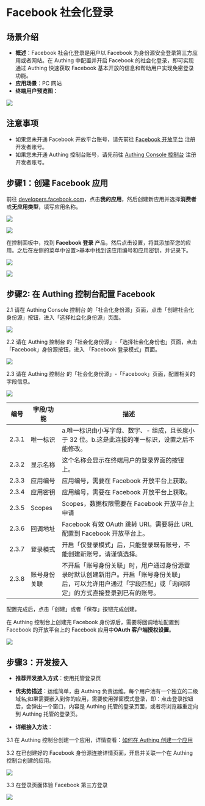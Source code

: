 # Facebook 社会化登录

<LastUpdated/>

## 场景介绍

- **概述**：Facebook 社会化登录是用户以 Facebook 为身份源安全登录第三方应用或者网站。在 Authing 中配置并开启 Facebook 的社会化登录，即可实现通过 Authing 快速获取 Facebook 基本开放的信息和帮助用户实现免密登录功能。
- **应用场景**：PC 网站
- **终端用户预览图**：

![](./images/0-viewResult.png)

## 注意事项

- 如果您未开通 Facebook 开放平台账号，请先前往 [Facebook 开放平台](https://developers.facebook.com/) 注册开发者账号。
- 如果您未开通 Authing 控制台账号，请先前往 [Authing Console 控制台](https://authing.cn/) 注册开发者账号。

## 步骤1：创建 Facebook 应用

前往 [developers.facebook.com](https://developers.facebook.com/)，点击**我的应用**，然后创建新应用并选择**消费者**或**无应用类型**，填写应用名称。

![](./images/1-metaCreateApp.png)

![](./images/2-metaSaveApp.png)

在控制面板中，找到 **Facebook 登录** 产品，然后点击设置，将其添加至您的应用。之后在左侧的菜单中设置>基本中找到该应用编号和应用密钥，并记录下。

![](./images/3-metaAddFacebook.png)

![](./images/6-appidSecret.png)

## 步骤2: 在 Authing 控制台配置 Facebook

2.1 请在 Authing Console 控制台 的「社会化身份源」页面，点击「创建社会化身份源」按钮，进入「选择社会化身份源」页面。

![](./images/4-addSocial.png)

2.2 请在 Authing  控制台 的「社会化身份源」-「选择社会化身份也」页面，点击「Facebook」身份源按钮，进入 「Facebook 登录模式」页面。

![](./images/5-choiceMeta.png)

2.3 请在 Authing  控制台 的「社会化身份源」-「Facebook」页面，配置相关的字段信息。

![](./images/7-savefacebook.png)

| 编号  | 字段/功能    | 描述                                                         |
| ----- | ------------ | ------------------------------------------------------------ |
| 2.3.1 | 唯一标识     | a.唯一标识由小写字母、数字、- 组成，且长度小于 32 位。b.这是此连接的唯一标识，设置之后不能修改。 |
| 2.3.2 | 显示名称     | 这个名称会显示在终端用户的登录界面的按钮上。                 |
| 2.3.3 | 应用编号     | 应用编号，需要在 Facebook 开放平台上获取。                   |
| 2.3.4 | 应用密钥     | 应用编号，需要在 Facebook 开放平台上获取。                   |
| 2.3.5 | Scopes       | Scopes，数据权限需要在 Facebook 开放平台上申请               |
| 2.3.6 | 回调地址     | Facebook 有效 OAuth 跳转 URI。需要将此 URL 配置到 Facebook 开放平台上。 |
| 2.3.7 | 登录模式     | 开启「仅登录模式」后，只能登录既有账号，不能创建新账号，请谨慎选择。 |
| 2.3.8 | 账号身份关联 | 不开启「账号身份关联」时，用户通过身份源登录时默认创建新用户。开启「账号身份关联」后，可以允许用户通过「字段匹配」或「询问绑定」的方式直接登录到已有的账号。 |

配置完成后，点击「创建」或者「保存」按钮完成创建。 

在 Authing 控制台上创建完 Facebook 身份源后，需要将回调地址配置到 Facebook 的开放平台上的 Facebook 应用中**OAuth 客户端授权设置**。

![](./images/9-oauthUrl.png)

## 步骤3：开发接入

- **推荐开发接入方式**：使用托管登录页

- **优劣势描述**：运维简单，由 Authing 负责运维。每个用户池有一个独立的二级域名;如果需要嵌入到你的应用，需要使用弹窗模式登录，即：点击登录按钮后，会弹出一个窗口，内容是 Authing 托管的登录页面，或者将浏览器重定向到 Authing 托管的登录页。

- **详细接入方法**：

3.1 在 Authing 控制台创建一个应用，详情查看：[如何在 Authing 创建一个应用](https://docs.authing.cn/v2/guides/app/create-app.html)

3.2 在已创建好的 Facebook 身份源连接详情页面，开启并关联一个在 Authing 控制台创建的应用。

![](./images/8-openApp.png)

3.3 在登录页面体验 Facebook 第三方登录

![](./images/10-loginpage.png)

